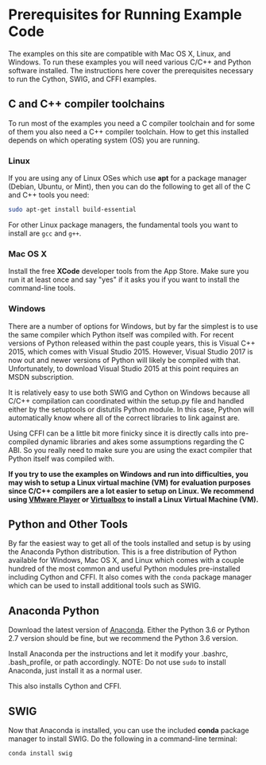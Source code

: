 # Prerequisites for Running Example Code
The examples on this site are compatible with Mac OS X, Linux, and Windows.  To run these examples
you will need various C/C++ and Python software installed.  The instructions here cover the 
prerequisites necessary to run the Cython, SWIG, and CFFI examples.  


## C and C++ compiler toolchains
To run most of the examples you need a C compiler toolchain and for some of them you also need
a C++ compiler toolchain.  How to get this installed depends on which operating system (OS) you
 are running.
 
### Linux
If you are using any of Linux OSes which use **apt** for a package manager (Debian, Ubuntu, or Mint),
then you can do the following to get all of the C and C++ tools you need:

```bash
sudo apt-get install build-essential
```

For other Linux package managers, the fundamental tools you want to install are ``gcc`` and ``g++``.

### Mac OS X
Install the free **XCode** developer tools from the App Store.  Make sure you run it at least once and 
say "yes" if it asks you if you want to install the command-line tools.

### Windows
There are a number of options for Windows, but by far the simplest is to use the same compiler which
Python itself was compiled with.  For recent versions of Python released within the past couple years, 
this is Visual C++ 2015, which comes with Visual Studio 2015.  However, Visual Studio 2017 is now out
and newer versions of Python will likely be compiled with that.  Unfortunately, to download Visual 
Studio 2015 at this point requires an MSDN subscription.

It is relatively easy to use both SWIG and Cython on Windows because all C/C++ compilation can 
coordinated within the setup.py file and handled either by the setuptools or distutils Python module.
In this case, Python will automatically know where all of the correct libraries to link against are.

Using CFFI can be a little bit more finicky since it is directly calls into pre-compiled dynamic
libraries and akes some assumptions regarding the C ABI.  So you really need to make sure you are 
using the exact compiler that Python itself was compiled with.

**If you try to use the examples on Windows and run into difficulties, you may wish to setup a Linux
virtual machine (VM) for evaluation purposes since C/C++ compilers are a lot easier to setup on Linux.
We recommend using 
[VMware Player](http://www.vmware.com/products/player/playerpro-evaluation.html) or 
[Virtualbox](https://www.virtualbox.org) to install a Linux Virtual Machine (VM).**  


## Python and Other Tools
By far the easiest way to get all of the tools installed and setup is by using the Anaconda Python
distribution.  This is a free distribution of Python available for Windows, Mac OS X, and Linux which
comes with a couple hundred of the most common and useful Python modules pre-installed including Cython
and CFFI.  It also comes with the ``conda`` package manager which can be used to install additional
tools such as SWIG.

## Anaconda Python
Download the latest version of [Anaconda](https://www.continuum.io/downloads).  Either the Python 3.6 or
Python 2.7 version should be fine, but we recommend the Python 3.6 version.

Install Anaconda per the instructions and let it modify your .bashrc, .bash_profile, or path accordingly.
NOTE: Do not use ``sudo`` to install Anaconda, just install it as a normal user.

This also installs Cython and CFFI.

## SWIG
Now that Anaconda is installed, you can use the included **conda** package manager to install SWIG.  Do
the following in a command-line terminal:

```bash
conda install swig
```
